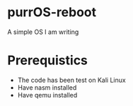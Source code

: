 # purrOS-reboot
 A simple OS I am writing
 
 # Prerequistics
 - The code has been test on Kali Linux
 - Have nasm installed
 - Have qemu installed
